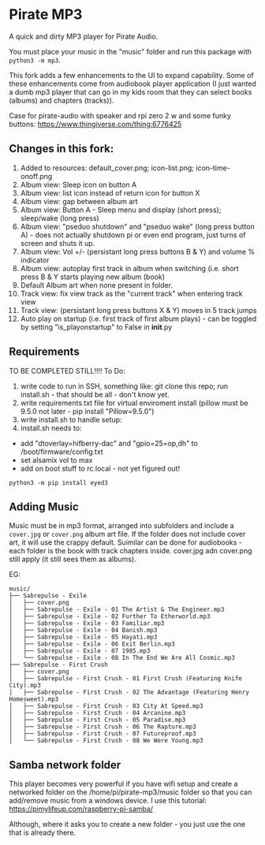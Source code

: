 # Pirate MP3

A quick and dirty MP3 player for Pirate Audio.

You must place your music in the "music" folder and run this package with `python3 -m mp3`.

This fork adds a few enhancements to the UI to expand capability. Some of these enhancements come from audiobook player application (I just wanted a dumb mp3 player that can go in my kids room that they can select books (albums) and chapters (tracks)). 

Case for pirate-audio with speaker and rpi zero 2 w and some funky buttons: https://www.thingiverse.com/thing:6776425

## Changes in this fork: 
1. Added to resources: default_cover.png; icon-list.png; icon-time-onoff.png
2. Album view: Sleep icon on button A
3. Album view: list icon instead of return icon for button X
4. Album view: gap between album art
5. Album view: Button A - Sleep menu and display (short press); sleep/wake (long press)
6. Album view: "pseduo shutdown" and "pseduo wake" (long press button A) - does not actually shutdown pi or even end program, just turns of screen and shuts it up. 
7. Album view: Vol +/- (persistant long press buttons B & Y) and volume % indicator
8. Album view: autoplay first track in album when switching (i.e. short press B & Y starts playing new album (book)
9. Default Album art when none present in folder. 
10. Track view: fix view track as the "current track" when entering track view
11. Track view: (persistant long press buttons X & Y) moves in 5 track jumps
12. Auto play on startup (i.e. first track of first album plays) - can be toggled by setting "is_playonstartup" to False in __init__.py

## Requirements

TO BE COMPLETED STILL!!!!
To Do: 
1. write code to run in SSH, something like: git clone this repo; run install.sh - that should be all - don't know yet. 
2. write requirements.txt file for virtual enviroment install (pillow must be 9.5.0 not later - pip install "Pillow=9.5.0")
3. write install.sh to handle setup:
4. install.sh needs to: 
* add "dtoverlay=hifberry-dac" and "gpio=25=op,dh" to /boot/firmware/config.txt
* set alsamix vol to max
* add on boot stuff to rc.local - not yet figured out!

```
python3 -m pip install eyed3
```

## Adding Music

Music must be in mp3 format, arranged into subfolders and include a `cover.jpg` or `cover.png` album art file. If the folder does not include cover art, it will use the crappy default. 
Suimilar can be done for audiobooks - each folder is the book with track chapters inside. cover.jpg adn cover.png still apply (it still sees them as albums). 

EG:

```
music/
├── Sabrepulse - Exile
│   ├── cover.png
│   ├── Sabrepulse - Exile - 01 The Artist & The Engineer.mp3
│   ├── Sabrepulse - Exile - 02 Further To Etherworld.mp3
│   ├── Sabrepulse - Exile - 03 Familiar.mp3
│   ├── Sabrepulse - Exile - 04 Banish.mp3
│   ├── Sabrepulse - Exile - 05 Hayati.mp3
│   ├── Sabrepulse - Exile - 06 Exit Berlin.mp3
│   ├── Sabrepulse - Exile - 07 1985.mp3
│   └── Sabrepulse - Exile - 08 In The End We Are All Cosmic.mp3
├── Sabrepulse - First Crush
│   ├── cover.png
│   ├── Sabrepulse - First Crush - 01 First Crush (Featuring Knife City).mp3
│   ├── Sabrepulse - First Crush - 02 The Advantage (Featuring Henry Homesweet).mp3
│   ├── Sabrepulse - First Crush - 03 City At Speed.mp3
│   ├── Sabrepulse - First Crush - 04 Arcanine.mp3
│   ├── Sabrepulse - First Crush - 05 Paradise.mp3
│   ├── Sabrepulse - First Crush - 06 The Rapture.mp3
│   ├── Sabrepulse - First Crush - 07 Futureproof.mp3
│   └── Sabrepulse - First Crush - 08 We Were Young.mp3
```

## Samba network folder

This player becomes very powerful if you have wifi setup and create a networked folder on the /home/pi/pirate-mp3/music folder so that you can add/remove music from a windows device. I use this tutorial:
https://pimylifeup.com/raspberry-pi-samba/

Although, where it asks you to create a new folder - you just use the one that is already there. 
